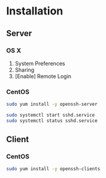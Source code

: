 # Installation

## Server

### OS X

1.  System Preferences
2.  Sharing
3.  \[Enable] Remote Login

### CentOS

```sh
sudo yum install -y openssh-server
```

```sh
sudo systemctl start sshd.service
sudo systemctl status sshd.service
```

## Client

### CentOS

```sh
sudo yum install -y openssh-clients
```
